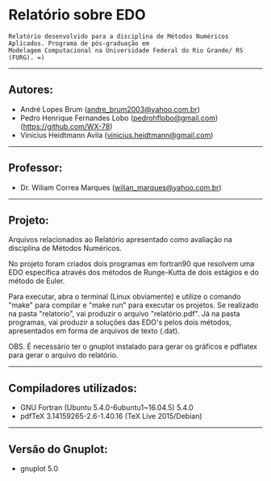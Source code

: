 # Relatório sobre EDO

    Relatório desenvolvido para a disciplina de Métodos Numéricos Aplicados. Programa de pós-graduação em 
    Modelagem Computacional na Universidade Federal do Rio Grande/ RS (FURG). =)
    
---

## Autores:

* André Lopes Brum (andre_brum2003@yahoo.com.br)
* Pedro Henrique Fernandes Lobo (pedrohflobo@gmail.com) (https://github.com/WX-78)
* Vinícius Heidtmann Avila (vinicius.heidtmann@gmail.com)

---
## Professor:
	
* Dr. Wiliam Correa Marques (wilian_marques@yahoo.com.br)

---
## Projeto:

Arquivos relacionados ao Relatório apresentado como avaliação na disciplina de Métodos Numéricos.


No projeto foram criados dois programas em fortran90 que resolvem uma EDO específica através dos métodos
de Runge-Kutta de dois estágios e do método de Euler.


Para executar, abra o terminal (Linux obviamente) e utilize o comando "make" para compilar e "make run" 
para executar os projetos. Se realizado na pasta "relatorio", vai produzir o arquivo "relatório.pdf". Já na pasta 
programas, vai produzir a soluções das EDO's pelos dois métodos, apresentados em forma de arquivos de texto (.dat).


OBS. É necessário ter o gnuplot instalado para gerar os gráficos e pdflatex para gerar o arquivo do relatório.

---
## Compiladores utilizados:

* GNU Fortran (Ubuntu 5.4.0-6ubuntu1~16.04.5) 5.4.0 
* pdfTeX 3.14159265-2.6-1.40.16 (TeX Live 2015/Debian)

---
## Versão do Gnuplot:

* gnuplot 5.0 


